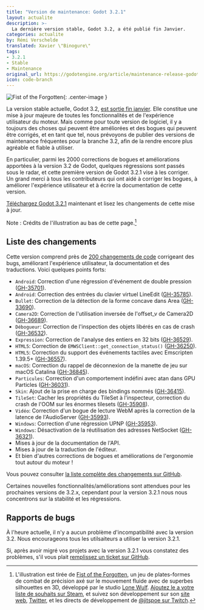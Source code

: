 ```yaml
---
title: "Version de maintenance: Godot 3.2.1"
layout: actualite
description: >-
  La dernière version stable, Godot 3.2, a été publié fin Janvier.
categories: actualite
by: Rémi Verschelde 
translated: Xavier \"Binogure\"
tags:
- 3.2.1
- Stable
- Maintenance
original_url: https://godotengine.org/article/maintenance-release-godot-3-2-1
icon: code-branch
---
```


![Fist of the Forgotten](https://godotengine.org/storage/app/uploads/public/5e6/76e/b88/5e676eb885595988806573.jpg){: .center-image }

La version stable actuelle, Godot 3.2, [est sortie fin janvier](https://www.godot-francophone.org/actualite-godot-3-2-released/). Elle constitue une mise à jour majeure de toutes les fonctionnalités et de l'expérience utilisateur du moteur. Mais comme pour toute version de logiciel, il y a toujours des choses qui peuvent être améliorées et des bogues qui peuvent être corrigés, et en tant que tel, nous prévoyons de publier des versions de maintenance fréquentes pour la branche 3.2, afin de la rendre encore plus agréable et fiable à utiliser.

En particulier, parmi les 2000 corrections de bogues et améliorations apportées à la version 3.2 de Godot, quelques régressions sont passés sous le radar, et cette première version de Godot 3.2.1 vise à les corriger. Un grand merci à tous les contributeurs qui ont aidé à corriger les bogues, à améliorer l'expérience utilisateur et à écrire la documentation de cette version.

[Téléchargez Godot 3.2.1](https://godotengine.org/download) maintenant et lisez les changements de cette mise à jour.

Note : Crédits de l'illustration au bas de cette page.[^1]

## Liste des changements
Cette version comprend près de [200 changements de code](https://github.com/godotengine/godot/compare/3.2-stable...3.2.1-stable) corrigeant des bugs, améliorant l'expérience utilisateur, la documentation et des traductions. Voici quelques points forts:

- `Android`: Correction d'une régression d'événement de double pression ([GH-35701](https://github.com/godotengine/godot/pull/35701)).
- `Android`: Correction des entrées du clavier virtuel LineEdit ([GH-35785](https://github.com/godotengine/godot/pull/35785)).
- `Bullet`: Correction de la détection de la forme concave dans Area ([GH-33690](https://github.com/godotengine/godot/pull/33690)).
- `Camera2D`: Correction de l'utilisation inversée de l'offset_v de Camera2D ([GH-36689](https://github.com/godotengine/godot/pull/36689)).
- `Débogueur`: Correction de l'inspection des objets libérés en cas de crash ([GH-36532](https://github.com/godotengine/godot/pull/36532)).
- `Expression`: Correction de l'analyse des entiers en 32 bits ([GH-36529](https://github.com/godotengine/godot/pull/36529)).
- `HTML5`: Correction de `EMWSClient::get_connection_status()` ([GH-36250](https://github.com/godotengine/godot/pull/36250)).
- `HTML5`: Correction du support des événements tactiles avec Emscripten 1.39.5+ ([GH-36557](https://github.com/godotengine/godot/pull/36557)).
- `macOS`: Correction du rappel de déconnexion de la manette de jeu sur macOS Catalina ([GH-36845](https://github.com/godotengine/godot/pull/36845)).
- `Particules`: Correction d'un comportement indéfini avec atan dans GPU Particles ([GH-36031](https://github.com/godotengine/godot/pull/36031)).
- `Skin`: Ajout de la prise en charge des bindings nommés ([GH-36415](https://github.com/godotengine/godot/pull/36415)).
- `TileSet`: Cacher les propriétés du TileSet à l'inspecteur, correction du crash de l'OOM sur les énormes tilesets ([GH-35908](https://github.com/godotengine/godot/pull/35908)).
- `Vidéo`: Correction d'un bogue de lecture WebM après la correction de la latence de l'AudioServer ([GH-35993](https://github.com/godotengine/godot/pull/35993)).
- `Windows`: Correction d'une régression UPNP ([GH-35953](https://github.com/godotengine/godot/pull/35953)).
- `Windows`: Désactivation de la réutilisation des adresses NetSocket ([GH-36321](https://github.com/godotengine/godot/pull/36321)).
- Mises à jour de la documentation de l'API.
- Mises à jour de la traduction de l'éditeur.
- Et bien d'autres corrections de bogues et améliorations de l'ergonomie tout autour du moteur !


Vous pouvez consulter [la liste complète des changements sur GitHub](https://github.com/godotengine/godot/compare/3.2-stable...3.2.1-stable).

Certaines nouvelles fonctionnalités/améliorations sont attendues pour les prochaines versions de 3.2.x, cependant pour la version 3.2.1 nous nous concentrons sur la stabilité et les régressions.

## Rapports de bugs

À l'heure actuelle, il n'y a aucun problème d'incompatibilité avec la version 3.2. Nous encourageons tous les utilsaiteurs a utiliser la version 3.2.1.

Si, après avoir migré vos projets avec la version 3.2.1 vous constatez des problèmes, s'il vous plait [remplissez un ticket sur GitHub](https://github.com/godotengine/godot/issues).

[^1]: L'illustration est tirée de [Fist of the Forgotten](https://store.steampowered.com/app/1105470/Fist_of_the_Forgotten/), un jeu de plates-formes de combat de précision axé sur le mouvement fluide avec de superbes silhouettes en 3D, développé par le studio [Lone Wulf](https://twitter.com/jitspoe). [Ajoutez le a votre liste de souhaits sur Steam](https://store.steampowered.com/app/1105470/Fist_of_the_Forgotten/), et suivez son développement sur son [site web](https://fistoftheforgotten.com/), [Twitter](https://twitter.com/fistforgotten/), et les directs de développement de [@jitspoe sur Twitch](https://www.twitch.tv/jitspoe/).